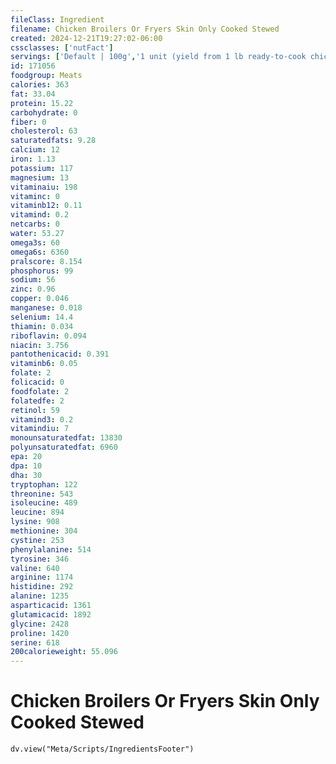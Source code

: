 ```yaml
---
fileClass: Ingredient
filename: Chicken Broilers Or Fryers Skin Only Cooked Stewed
created: 2024-12-21T19:27:02-06:00
cssclasses: ['nutFact']
servings: ['Default | 100g','1 unit (yield from 1 lb ready-to-cook chicken) | 44','1/2 chicken, skin only | 72']
id: 171056
foodgroup: Meats
calories: 363
fat: 33.04
protein: 15.22
carbohydrate: 0
fiber: 0
cholesterol: 63
saturatedfats: 9.28
calcium: 12
iron: 1.13
potassium: 117
magnesium: 13
vitaminaiu: 198
vitaminc: 0
vitaminb12: 0.11
vitamind: 0.2
netcarbs: 0
water: 53.27
omega3s: 60
omega6s: 6360
pralscore: 8.154
phosphorus: 99
sodium: 56
zinc: 0.96
copper: 0.046
manganese: 0.018
selenium: 14.4
thiamin: 0.034
riboflavin: 0.094
niacin: 3.756
pantothenicacid: 0.391
vitaminb6: 0.05
folate: 2
folicacid: 0
foodfolate: 2
folatedfe: 2
retinol: 59
vitamind3: 0.2
vitamindiu: 7
monounsaturatedfat: 13830
polyunsaturatedfat: 6960
epa: 20
dpa: 10
dha: 30
tryptophan: 122
threonine: 543
isoleucine: 489
leucine: 894
lysine: 908
methionine: 304
cystine: 253
phenylalanine: 514
tyrosine: 346
valine: 640
arginine: 1174
histidine: 292
alanine: 1235
asparticacid: 1361
glutamicacid: 1892
glycine: 2428
proline: 1420
serine: 618
200calorieweight: 55.096
---
```


# Chicken Broilers Or Fryers Skin Only Cooked Stewed

```dataviewjs
dv.view("Meta/Scripts/IngredientsFooter")
```